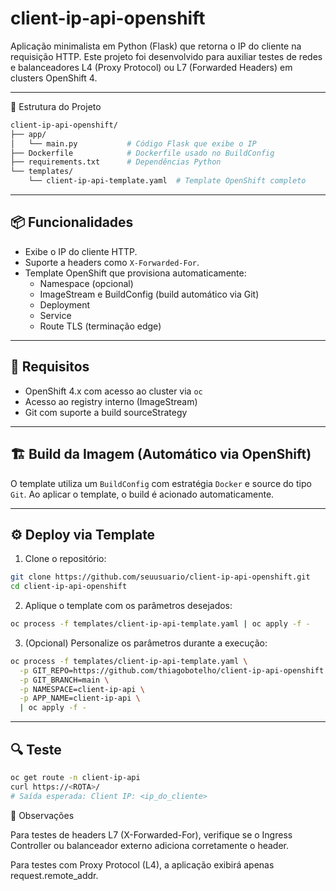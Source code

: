 # client-ip-api-openshift

Aplicação minimalista em Python (Flask) que retorna o IP do cliente na requisição HTTP. Este projeto foi desenvolvido para auxiliar testes de redes e balanceadores L4 (Proxy Protocol) ou L7 (Forwarded Headers) em clusters OpenShift 4.

---

📁 Estrutura do Projeto

```bash
client-ip-api-openshift/
├── app/
│   └── main.py           # Código Flask que exibe o IP
├── Dockerfile            # Dockerfile usado no BuildConfig
├── requirements.txt      # Dependências Python
└── templates/
    └── client-ip-api-template.yaml  # Template OpenShift completo
```

---


## 📦 Funcionalidades

- Exibe o IP do cliente HTTP.
- Suporte a headers como `X-Forwarded-For`.
- Template OpenShift que provisiona automaticamente:
  - Namespace (opcional)
  - ImageStream e BuildConfig (build automático via Git)
  - Deployment
  - Service
  - Route TLS (terminação edge)

---

## 🚀 Requisitos

- OpenShift 4.x com acesso ao cluster via `oc`
- Acesso ao registry interno (ImageStream)
- Git com suporte a build sourceStrategy

---

## 🏗️ Build da Imagem (Automático via OpenShift)

O template utiliza um `BuildConfig` com estratégia `Docker` e source do tipo `Git`. Ao aplicar o template, o build é acionado automaticamente.

---

## ⚙️ Deploy via Template

1. Clone o repositório:

```bash
git clone https://github.com/seuusuario/client-ip-api-openshift.git
cd client-ip-api-openshift
```

2. Aplique o template com os parâmetros desejados:

```bash
oc process -f templates/client-ip-api-template.yaml | oc apply -f -
```

3. (Opcional) Personalize os parâmetros durante a execução:

```bash
oc process -f templates/client-ip-api-template.yaml \
  -p GIT_REPO=https://github.com/thiagobotelho/client-ip-api-openshift.git \
  -p GIT_BRANCH=main \
  -p NAMESPACE=client-ip-api \
  -p APP_NAME=client-ip-api \
  | oc apply -f -
```

---

## 🔍 Teste

```bash
oc get route -n client-ip-api
curl https://<ROTA>/
# Saída esperada: Client IP: <ip_do_cliente>
```

📌 Observações

Para testes de headers L7 (X-Forwarded-For), verifique se o Ingress Controller ou balanceador externo adiciona corretamente o header.

Para testes com Proxy Protocol (L4), a aplicação exibirá apenas request.remote_addr.

